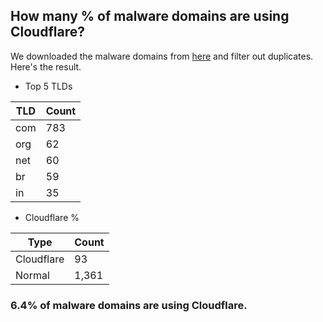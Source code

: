 ## How many % of malware domains are using Cloudflare?


We downloaded the malware domains from [here](https://urlhaus.abuse.ch) and filter out duplicates.
Here's the result.


[//]: # (start replacement)


- Top 5 TLDs

| TLD | Count |
| --- | --- |
| com | 783 |
| org | 62 |
| net | 60 |
| br | 59 |
| in | 35 |


- Cloudflare %

| Type | Count |
| --- | --- |
| Cloudflare | 93 |
| Normal | 1,361 |


### 6.4% of malware domains are using Cloudflare.